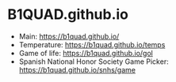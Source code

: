 # B1QUAD.github.io
* Main: https://b1quad.github.io/
* Temperature: https://b1quad.github.io/temps
* Game of life: https://b1quad.github.io/gol
* Spanish National Honor Society Game Picker: https://b1quad.github.io/snhs/game 
